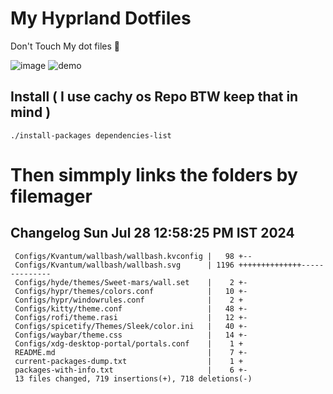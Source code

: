 # My Hyprland Dotfiles
  Don't Touch My dot files 🙂
 

  ![image](https://github.com/ALEX5402/dotfiles/assets/76860596/2fbe6020-4d76-4cf7-b052-58ff43cda405)
  ![demo](https://github.com/ALEX5402/dotfiles/assets/76860596/ff68bba7-e8da-49d3-a716-3ed3d73cfc25)

## Install ( I use cachy os Repo BTW keep that in mind )
``` ./install-packages dependencies-list ```

# Then simmply links the folders by filemager
 
## Changelog Sun Jul 28 12:58:25 PM IST 2024
```
 Configs/Kvantum/wallbash/wallbash.kvconfig |   98 +--
 Configs/Kvantum/wallbash/wallbash.svg      | 1196 ++++++++++++++--------------
 Configs/hyde/themes/Sweet-mars/wall.set    |    2 +-
 Configs/hypr/themes/colors.conf            |   10 +-
 Configs/hypr/windowrules.conf              |    2 +
 Configs/kitty/theme.conf                   |   48 +-
 Configs/rofi/theme.rasi                    |   12 +-
 Configs/spicetify/Themes/Sleek/color.ini   |   40 +-
 Configs/waybar/theme.css                   |   14 +-
 Configs/xdg-desktop-portal/portals.conf    |    1 +
 README.md                                  |    7 +-
 current-packages-dump.txt                  |    1 +
 packages-with-info.txt                     |    6 +-
 13 files changed, 719 insertions(+), 718 deletions(-)
```
 
